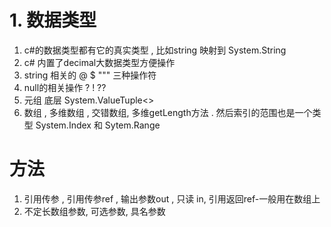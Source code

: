 # 1. 数据类型

1. c#的数据类型都有它的真实类型 , 比如string 映射到 System.String
2. c# 内置了decimal大数据类型方便操作
3. string 相关的 @  $ """ 三种操作符
4. null的相关操作 ?  ! ?? 
5. 元组 底层 System.ValueTuple<>
6. 数组 , 多维数组 , 交错数组, 多维getLength方法 . 然后索引的范围也是一个类型 System.Index 和 Sytem.Range
# 方法
1. 引用传参 , 引用传参ref , 输出参数out , 只读 in, 引用返回ref-一般用在数组上
2. 不定长数组参数, 可选参数, 具名参数